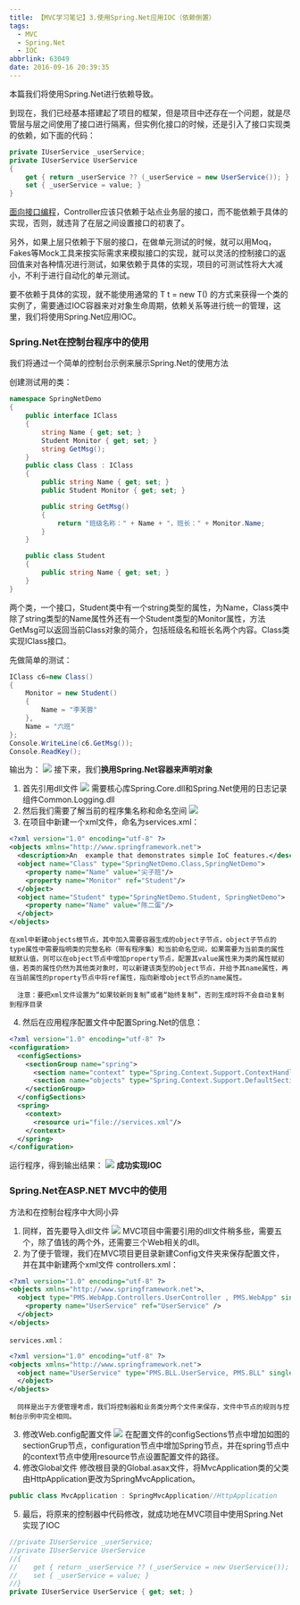 ```yaml
---
title: 【MVC学习笔记】3.使用Spring.Net应用IOC（依赖倒置）
tags:
  - MVC
  - Spring.Net
  - IOC
abbrlink: 63049
date: 2016-09-16 20:39:35
---
```

本篇我们将使用Spring.Net进行依赖导致。
<!-- more -->
到现在，我们已经基本搭建起了项目的框架，但是项目中还存在一个问题，就是尽管层与层之间使用了接口进行隔离，但实例化接口的时候，还是引入了接口实现类的依赖，如下面的代码：
```csharp
private IUserService _userService;
private IUserService UserService
{
    get { return _userService ?? (_userService = new UserService()); }
    set { _userService = value; }
}
```
[面向接口编程](http://baike.baidu.cn/view/2493204.htm)，Controller应该只依赖于站点业务层的接口，而不能依赖于具体的实现，否则，就违背了在层之间设置接口的初衷了。

另外，如果上层只依赖于下层的接口，在做单元测试的时候，就可以用Moq，Fakes等Mock工具来按实际需求来模拟接口的实现，就可以灵活的控制接口的返回值来对各种情况进行测试，如果依赖于具体的实现，项目的可测试性将大大减小，不利于进行自动化的单元测试。

要不依赖于具体的实现，就不能使用通常的 T t = new T() 的方式来获得一个类的实例了，需要通过IOC容器来对对象生命周期，依赖关系等进行统一的管理，这里，我们将使用Spring.Net应用IOC。
### Spring.Net在控制台程序中的使用
我们将通过一个简单的控制台示例来展示Spring.Net的使用方法

创建测试用的类：
```csharp
namespace SpringNetDemo
{
    public interface IClass
    {
        string Name { get; set; }
        Student Monitor { get; set; }
        string GetMsg();
    }
    public class Class : IClass
    {
        public string Name { get; set; }
        public Student Monitor { get; set; }

        public string GetMsg()
        {
            return "班级名称：" + Name + "，班长：" + Monitor.Name;
        }
    }

    public class Student
    {
        public string Name { get; set; }
    }
}
```
两个类，一个接口，Student类中有一个string类型的属性，为Name，Class类中除了string类型的Name属性外还有一个Student类型的Monitor属性，方法GetMsg可以返回当前Class对象的简介，包括班级名和班长名两个内容。Class类实现IClass接口。

先做简单的测试：
```csharp
IClass c6=new Class()
{
    Monitor = new Student()
    {
        Name = "李芙蓉"
    },
    Name = "六班"
};
Console.WriteLine(c6.GetMsg());
Console.ReadKey();
```
输出为：
![](http://qiniucdn.wayneshao.com/20180218215235/20180218095803520.png)
接下来，我们**换用Spring.Net容器来声明对象**
1. 首先引用dll文件
![](http://qiniucdn.wayneshao.com/20180218215235/20180218095839887.png)
需要核心库Spring.Core.dll和Spring.Net使用的日志记录组件Common.Logging.dll
2. 然后我们需要了解当前的程序集名称和命名空间
![](http://qiniucdn.wayneshao.com/20180218215235/20180218095922038.png)
3. 在项目中新建一个xml文件，命名为services.xml：
```xml
<?xml version="1.0" encoding="utf-8" ?>
<objects xmlns="http://www.springframework.net">
  <description>An  example that demonstrates simple IoC features.</description>
  <object name="Class" type="SpringNetDemo.Class,SpringNetDemo">
    <property name="Name" value="尖子班"/>
    <property name="Monitor" ref="Student"/>
  </object>
  <object name="Student" type="SpringNetDemo.Student, SpringNetDemo">
    <property name="Name" value="陈二蛋"/>
  </object>
</objects>
```
    在xml中新建objects根节点，其中加入需要容器生成的object子节点，object子节点的type属性中需要指明类的完整名称（带有程序集）和当前命名空间，如果需要为当前类的属性赋默认值，则可以在object节点中增加property节点，配置其value属性来为类的属性赋初值，若类的属性仍然为其他类对象时，可以新建该类型的object节点，并给予其name属性，再在当前属性的property节点中将ref属性，指向新增object节点的name属性。

      注意：要把xml文件设置为“如果较新则复制”或者“始终复制”，否则生成时将不会自动复制到程序目录

4. 然后在应用程序配置文件中配置Spring.Net的信息：
```xml
<?xml version="1.0" encoding="utf-8" ?>
<configuration>
  <configSections>
    <sectionGroup name="spring">
      <section name="context" type="Spring.Context.Support.ContextHandler, Spring.Core"/>
      <section name="objects" type="Spring.Context.Support.DefaultSectionHandler, Spring.Core" />
    </sectionGroup>
  </configSections>
  <spring>
    <context>
      <resource uri="file://services.xml"/>
    </context>
  </spring>
</configuration>
```
运行程序，得到输出结果：
![](http://qiniucdn.wayneshao.com/20180218215235/20180218100404037.png)
**成功实现IOC**
### Spring.Net在ASP.NET MVC中的使用
方法和在控制台程序中大同小异
1. 同样，首先要导入dll文件
![](http://qiniucdn.wayneshao.com/20180218215235/20180218100505181.png)
    MVC项目中需要引用的dll文件稍多些，需要五个，除了值钱的两个外，还需要三个Web相关的dll。
2. 为了便于管理，我们在MVC项目更目录新建Config文件夹来保存配置文件，并在其中新建两个xml文件
controllers.xml：
```xml
<?xml version="1.0" encoding="utf-8" ?>
<objects xmlns="http://www.springframework.net">、
  <object type="PMS.WebApp.Controllers.UserController , PMS.WebApp" singleton="false" >
    <property name="UserService" ref="UserService" />
  </object>
</objects>
```
    services.xml：
```xml
<?xml version="1.0" encoding="utf-8" ?>
<objects xmlns="http://www.springframework.net">
  <object name="UserService" type="PMS.BLL.UserService, PMS.BLL" singleton="false" >
  </object>
</objects>
```
      同样是出于方便管理考虑，我们将控制器和业务类分两个文件来保存，文件中节点的规则与控制台示例中完全相同。
3. 修改Web.config配置文件
![](http://qiniucdn.wayneshao.com/20180218215235/20180218100703550.png)
    在配置文件的configSections节点中增加如图的sectionGrup节点，configuration节点中增加Spring节点，并在spring节点中的context节点中使用resource节点设置配置文件的路径。
4. 修改Global文件
修改根目录的Global.asax文件，将MvcApplication类的父类由HttpApplication更改为SpringMvcApplication。
```csharp
public class MvcApplication : SpringMvcApplication//HttpApplication
```
5. 最后，将原来的控制器中代码修改，就成功地在MVC项目中使用Spring.Net实现了IOC
```csharp
//private IUserService _userService;
//private IUserService UserService
//{
//    get { return _userService ?? (_userService = new UserService()); }
//    set { _userService = value; }
//}
private IUserService UserService { get; set; }
```